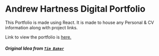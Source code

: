 # Andrew Hartness Digital Portfolio

This Portfolio is made using React.  It is made to house any Personal & CV information along with project links.



Link to view the portfolio is <a href="https://andrew-hartness-portfolio.netlify.app/">here.</a>




##### Original Idea from [`Tim Baker`](https://github.com/tbakerx/react-resume-template/blob/master/README.md)

